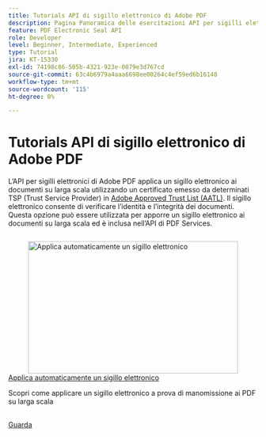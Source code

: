```yaml
---
title: Tutorials API di sigillo elettronico di Adobe PDF
description: Pagina Panoramica delle esercitazioni API per sigilli elettronici di Adobe PDF
feature: PDF Electronic Seal API
role: Developer
level: Beginner, Intermediate, Experienced
type: Tutorial
jira: KT-15330
exl-id: 74198c86-505b-4321-923e-0079e3d767cd
source-git-commit: 63c4b6979a4aaa6698ee00264c4ef59ed6b16148
workflow-type: tm+mt
source-wordcount: '115'
ht-degree: 0%

---
```


# Tutorials API di sigillo elettronico di Adobe PDF

L’API per sigilli elettronici di Adobe PDF applica un sigillo elettronico ai documenti su larga scala utilizzando un certificato emesso da determinati TSP (Trust Service Provider) in [Adobe Approved Trust List (AATL)](https://helpx.adobe.com/it/acrobat/kb/approved-trust-list1.html). Il sigillo elettronico consente di verificare l’identità e l’integrità dei documenti. Questa opzione può essere utilizzata per apporre un sigillo elettronico ai documenti su larga scala ed è inclusa nell’API di PDF Services.


<!-- START CARDS HTML - DO NOT MODIFY BY HAND -->
<div class="columns">
    <div class="column is-half-tablet is-half-desktop is-one-third-widescreen" aria-label="Automatically apply an electronic seal">
        <div class="card" style="height: 100%; display: flex; flex-direction: column; height: 100%;">
            <div class="card-image">
                <figure class="image x-is-16by9">
                    <a href="https://experienceleague.adobe.com/en/docs/acrobat-services-learn/tutorials/eseal/automatically-apply-electronic-seal" title="Applica automaticamente un sigillo elettronico" target="_self" rel="referrer">
                        <img class="is-bordered-r-small" src="https://experienceleague.adobe.com/en/docs/acrobat-services-learn/tutorials/eseal/media_1114979ed65d0024d91081fdf2c35a55028d1d768.png?width=400&format=webply&optimize=medium" alt="Applica automaticamente un sigillo elettronico"
                             style="width: 100%; aspect-ratio: 16 / 9; object-fit: cover; overflow: hidden; display: block; margin: auto;">
                    </a>
                </figure>
            </div>
            <div class="card-content is-padded-small" style="display: flex; flex-direction: column; flex-grow: 1; justify-content: space-between;">
                <div class="top-card-content">
                    <p class="headline is-size-6 has-text-weight-bold">
                        <a href="https://experienceleague.adobe.com/en/docs/acrobat-services-learn/tutorials/eseal/automatically-apply-electronic-seal" target="_self" rel="referrer" title="Applica automaticamente un sigillo elettronico">Applica automaticamente un sigillo elettronico</a>
                    </p>
                    <p class="is-size-6">Scopri come applicare un sigillo elettronico a prova di manomissione ai PDF su larga scala</p>
                </div>
                <a href="https://experienceleague.adobe.com/en/docs/acrobat-services-learn/tutorials/eseal/automatically-apply-electronic-seal" target="_self" rel="referrer" class="spectrum-Button spectrum-Button--outline spectrum-Button--primary spectrum-Button--sizeM" style="align-self: flex-start; margin-top: 1rem;">
                    <span class="spectrum-Button-label has-no-wrap has-text-weight-bold">Guarda</span>
                </a>
            </div>
        </div>
    </div>
</div>
<!-- END CARDS HTML - DO NOT MODIFY BY HAND -->
